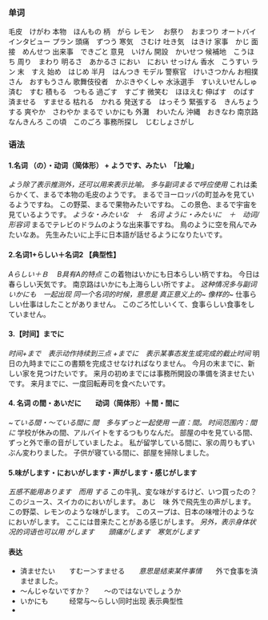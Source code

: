 ### 单词
毛皮　けがわ
本物　ほんもの
柄　がら
レモン　
お祭り　おまつり
オートバイ
インタビュー
プラン
頭痛　ずつう
寒気　さむけ
吐き気　はきけ
家事　かじ
面接　めんせつ
出来事　できごと
意見　いけん
開設　かいせつ
候補地　こうほち
周り　まわり
明るさ　あかるさ
におい　におい
せっけん
香水　こうすい
ラン
末　すえ
始め　はじめ
半月　はんつき
モデル
警察官　けいさつかん
お相撲さん　おすもうさん
歌舞伎役者　かぶきやくしゃ
水泳選手　すいえいせんしゅ
済む　すむ
積もる　つもる
過ごす　すごす
微笑む　ほほえむ
伸ばす　のばす
済ませる　すませる
枯れる　かれる
発送する　はっそう
緊張する　きんちょうする
爽やか　さわやか
まるで
いかにも
外灘　わいたん
沖縄　おきなわ
南京路　なんきんろ
この頃　このごろ
事務所探し　じむしょさがし
### 语法
#### 1.名词 （の）・动词（简体形） + ようです、みたい　「比喻」  
*よう除了表示推测外，还可以用来表示比喻。 多与副词まるで呼应使用*
これは柔らかくて、まるで本物の毛皮のようです。
まるでヨーロッパの町並みを見ているようですね。
この野菜、まるで果物みたいですね。
この景色、まるで宇宙を見ているようです。
*ような・みたいな　＋　名词*
*ように・みたいに　＋　动词/形容词*
まるでテレビのドラムのような出来事ですね。
鳥のように空を飛んでみたいなあ。
先生みたいに上手に日本語が話せるようになりたいです。
#### 2.名词1+らしい＋名词2 【典型性】
*Aらしい＋Ｂ　 B具有A的特点*
この着物はいかにも日本らしい柄ですね。
今日は春らしい天気です。
南京路はいかにも上海らしい所ですよ。
*这种情况多与副词 いかにも　一起出现*
*同一个名词的时候，意思是 真正意义上的~ 像样的~*
仕事らしい仕事はしたことがありません。
このごろ忙しいくて、食事らしい食事をしていません。
#### 3.【时间】までに
*时间+まで　表示动作持续到三点
+までに　表示某事态发生或完成的截止时间*
明日の九時までにこの書類を完成させなければなりません。
今月の末までに、新しい家を見つけたいです。
来月の初めまでには事務所開設の準備を済ませたいです。
来月までに、一度回転寿司を食べたいです。
#### 4. 名词 の間・あいだに　　动词（简体形）＋間・間に
*~ている間・～ている間に*
*間　多与ずっと一起使用*
*一直：間。   时间范围内：間に*
学校が休みの間、アルバイトをするつもりなんだ。
部屋の中を見ている間、ずっと外で車の音がしていましたよ。
私が留学している間に、家の周りもずいぶん変わりました。
子供が寝ている間に、部屋を掃除しました。
#### 5.味がします・においがします・声がします・感じがします
*五感不能用あります　而用 する*
この牛乳、変な味がするけど、いつ買ったの？
このジュース、スイカのにおいがします。
あじ　味
外で飛先生の声がします。
この野菜、レモンのような味がします。
このスープは、日本の味噌汁のようなにおいがします。
ここには昔来たことがある感じがします。
*另外，表示身体状况的词语也可以用 がします　　頭痛がします　寒気がします*
#### 表达
+ 済ませたい　　すむー＞すませる　　*意思是结束某件事情*　　外で食事を済ませました。
+ ～んじゃないですか？　　～のではないでしょうか
+ いかにも　　　经常与～らしい同时出现 表示典型性
+ 